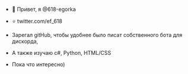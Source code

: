 - 👋 Привет, я @618-egorka
- ⭐️ twitter.com/ef_618

- Зарегал gitHub, чтобы удобнее было писат собственного бота для дискорда,
- А также изучаю c#, Python, HTML/CSS

- Пока что интересно)

